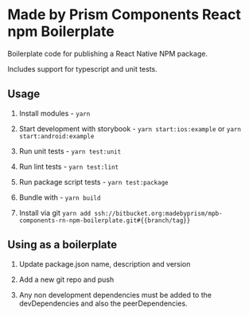 # Made by Prism Components React npm Boilerplate

Boilerplate code for publishing a React Native NPM package.

Includes support for typescript and unit tests.

## Usage

1. Install modules - `yarn`

2. Start development with storybook - `yarn start:ios:example` or `yarn start:android:example`

3. Run unit tests - `yarn test:unit`

4. Run lint tests - `yarn test:lint`

5. Run package script tests - `yarn test:package`

6. Bundle with - `yarn build`

7. Install via git `yarn add ssh://bitbucket.org:madebyprism/mpb-components-rn-npm-boilerplate.git#{{branch/tag}}`

## Using as a boilerplate

1. Update package.json name, description and version

2. Add a new git repo and push

3. Any non development dependencies must be added to the devDependencies and also the peerDependencies.